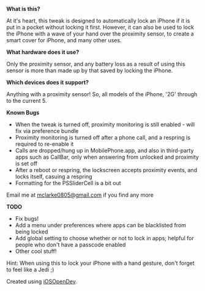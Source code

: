 **What is this?**

At it's heart, this tweak is designed to automatically lock an iPhone if it is put in a pocket without locking it first. However, it can also be used to lock the iPhone with a wave of your hand over the proximity sensor, to create a smart cover for iPhone, and many other uses. 

**What hardware does it use?**

Only the proximity sensor, and any battery loss as a result of using this sensor is more than made up by that saved by locking the iPhone.

**Which devices does it support?**

Anything with a proximity sensor! So, all models of the iPhone, '2G' through to the current 5.

**Known Bugs**

- When the tweak is turned off, proximity monitoring is still enabled - will fix via preference bundle
- Proximity monitoring is turned off after a phone call, and a respring is required to re-enable it
- Calls are dropped/hung up in MobilePhone.app, and also in third-party apps such as CallBar, only when answering from unlocked and proximity is set off
- After a reboot or respring, the lockscreen accepts proximity events, and locks itself, casuing a respring
- Formatting for the PSSliderCell is a bit out

Email me at mclarke0805@gmail.com if you find any more

**TODO**

- Fix bugs!
- Add a menu under preferences where apps can be blacklisted from being locked
- Add global setting to choose whether or not to lock in apps; helpful for people who don't have a passcode enabled
- Other cool stuff!

Hint: When using this to lock your iPhone with a hand gesture, don't forget to feel like a Jedi ;)

Created using <a href="https://github.com/kokoabim/iOSOpenDev">iOSOpenDev</a>.
